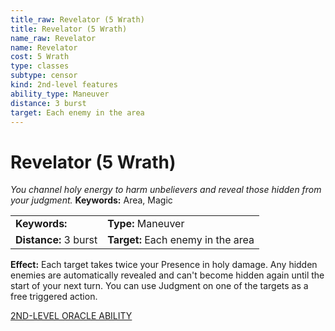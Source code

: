 ```yaml
---
title_raw: Revelator (5 Wrath)
title: Revelator (5 Wrath)
name_raw: Revelator
name: Revelator
cost: 5 Wrath
type: classes
subtype: censor
kind: 2nd-level features
ability_type: Maneuver
distance: 3 burst
target: Each enemy in the area
---
```


# Revelator (5 Wrath)

*You channel holy energy to harm unbelievers and reveal those hidden from your judgment.* **Keywords:** Area, Magic

|                       |                                    |
| :-------------------- | :--------------------------------- |
| **Keywords:**         | **Type:** Maneuver                 |
| **Distance:** 3 burst | **Target:** Each enemy in the area |

**Effect:** Each target takes twice your Presence in holy damage. Any hidden enemies are automatically revealed and can't become hidden again until the start of your next turn. You can use Judgment on one of the targets as a free triggered action.

[2ND-LEVEL ORACLE ABILITY](./2nd-Level%20Oracle%20Ability.md)
